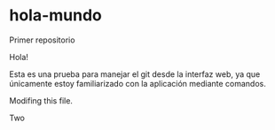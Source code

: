 # hola-mundo
Primer repositorio

Hola!

Esta es una prueba para manejar el git desde la interfaz web, ya que únicamente estoy familiarizado con la aplicación mediante comandos.

Modifing this file.

Two